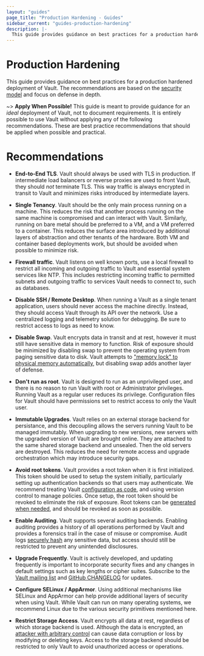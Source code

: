 ```yaml
---
layout: "guides"
page_title: "Production Hardening - Guides"
sidebar_current: "guides-production-hardening"
description: |-
  This guide provides guidance on best practices for a production hardened deployment of HashiCorp Vault.
---
```


# Production Hardening

This guide provides guidance on best practices for a production hardened deployment of Vault.
The recommendations are based on the [security model](/docs/internals/security.html) and focus on defense in depth.

~> **Apply When Possible!** This guide is meant to provide guidance for an _ideal_ deployment of Vault, not to document requirements.
It is entirely possible to use Vault without applying any of the following recommendations. These are best practice recommendations that should be applied when possible and practical.

# Recommendations

* **End-to-End TLS**. Vault should always be used with TLS in production. If intermediate load balancers or reverse proxies are used to front Vault, they should _not_ terminate TLS. This way traffic is always encrypted in transit to Vault and minimizes risks introduced by intermediate layers.

* **Single Tenancy**. Vault should be the only main process running on a machine. This reduces the risk that another process running on the same machine is compromised and can interact with Vault. Similarly, running on bare metal should be preferred to a VM, and a VM preferred to a container. This reduces the surface area introduced by additional layers of abstraction and other tenants of the hardware. Both VM and container based deployments work, but should be avoided when possible to minimize risk.

* **Firewall traffic**. Vault listens on well known ports, use a local firewall to restrict all incoming and outgoing traffic to Vault and essential system services like NTP. This includes restricting incoming traffic to permitted subnets and outgoing traffic to services Vault needs to connect to, such as databases.

* **Disable SSH / Remote Desktop**. When running a Vault as a single tenant application, users should never access the machine directly. Instead, they should access Vault through its API over the network. Use a centralized logging and telemetry solution for debugging. Be sure to restrict access to logs as need to know.

* **Disable Swap**. Vault encrypts data in transit and at rest, however it must still have sensitive data in memory to function. Risk of exposure should be minimized by disabling swap to prevent the operating system from paging sensitive data to disk. Vault attempts to ["memory lock" to physical memory automatically](/docs/configuration/index.html#disable_mlock), but disabling swap adds another layer of defense.

* **Don't run as root**. Vault is designed to run as an unprivileged user, and there is no reason to run Vault with root or Administrator privileges. Running Vault as a regular user reduces its privilege. Configuration files for Vault should have permissions set to restrict access to only the Vault user.

* **Immutable Upgrades**. Vault relies on an external storage backend for persistance, and this decoupling allows the servers running Vault to be managed immutably. When upgrading to new versions, new servers with the upgraded version of Vault are brought online. They are attached to the same shared storage backend and unsealed. Then the old servers are destroyed. This reduces the need for remote access and upgrade orchestration which may introduce security gaps.

* **Avoid root tokens**. Vault provides a root token when it is first initialized. This token should be used to setup the system initially, particularly setting up authentication backends so that users may authenticate. We recommend treating Vault [configuration as code](https://www.hashicorp.com/blog/codifying-vault-policies-and-configuration/), and using version control to manage policies. Once setup, the root token should be revoked to eliminate the risk of exposure. Root tokens can be [generated when needed](/docs/guides/generate-root.html), and should be revoked as soon as possible.

* **Enable Auditing**. Vault supports several auditing backends. Enabling auditing provides a history of all operations performed by Vault and provides a forensics trail in the case of misuse or compromise. Audit logs [securely hash](/docs/audit/index.html) any sensitive data, but access should still be restricted to prevent any unintended disclosures.

* **Upgrade Frequently**. Vault is actively developed, and updating frequently is important to incorporate security fixes and any changes in default settings such as key lengths or cipher suites. Subscribe to the [Vault mailing list](https://groups.google.com/forum/#!forum/vault-tool) and [GitHub CHANGELOG](https://github.com/hashicorp/vault/blob/master/CHANGELOG.md) for updates.

* **Configure SELinux / AppArmor**. Using additional mechanisms like SELinux and AppArmor can help provide additional layers of security when using Vault. While Vault can run on many operating systems, we recommend Linux due to the various security primitives mentioned here.

* **Restrict Storage Access**. Vault encrypts all data at rest, regardless of which storage backend is used. Although the data is encrypted, an [attacker with arbitrary control](/docs/internals/security.html) can cause data corruption or loss by modifying or deleting keys. Access to the storage backend should be restricted to only Vault to avoid unauthorized access or operations.
